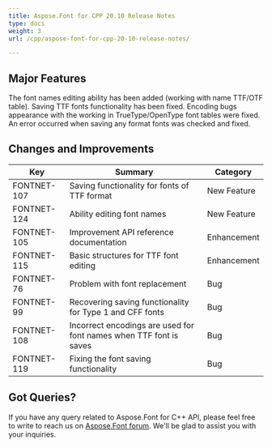 ```yaml
---
title: Aspose.Font for CPP 20.10 Release Notes
type: docs
weight: 3
url: /cpp/aspose-font-for-cpp-20-10-release-notes/

---
```

## Major Features

The font names editing ability has been added (working with name TTF/OTF table). Saving TTF fonts functionality has been fixed.
Encoding bugs appearance with the working in TrueType/OpenType font tables were fixed. An error occurred when saving any format fonts was checked and fixed.


## Changes and Improvements

|Key|Summary|Category|
---|---|---|
|FONTNET-107 |Saving functionality for fonts of TTF format|New Feature|
|FONTNET-124 |Ability editing font names|New Feature|
|FONTNET-105 |Improvement API reference documentation|Enhancement|
|FONTNET-115 |Basic structures for TTF font editing|Enhancement|
|FONTNET-76| Problem with font replacement|Bug|
|FONTNET-99| Recovering saving functionality for Type 1 and CFF fonts|Bug|
|FONTNET-108| Incorrect encodings are used for font names when TTF font is saves|Bug|
|FONTNET-119| Fixing the font saving functionality|Bug|

## Got Queries?
If you have any query related to Aspose.Font for C++ API, please feel free to write to reach us on [Aspose.Font forum](https://forum.aspose.com/c/font/). We'll be glad to assist you with your inquiries.

